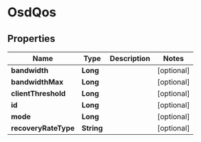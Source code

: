 # OsdQos

## Properties
Name | Type | Description | Notes
------------ | ------------- | ------------- | -------------
**bandwidth** | **Long** |  |  [optional]
**bandwidthMax** | **Long** |  |  [optional]
**clientThreshold** | **Long** |  |  [optional]
**id** | **Long** |  |  [optional]
**mode** | **Long** |  |  [optional]
**recoveryRateType** | **String** |  |  [optional]
